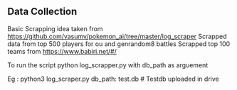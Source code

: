 ## Data Collection

 Basic Scrapping idea taken from https://github.com/vasumv/pokemon_ai/tree/master/log_scraper 
 Scrapped data from top 500 players for ou and genrandom8 battles 
 Scrapped top 100 teams from https://www.babiri.net/#/ 

 To run the script python log_scrapper.py with db_path as arguement
 
 Eg : python3 log_scraper.py  db_path: test.db # Testdb uploaded in drive
 
